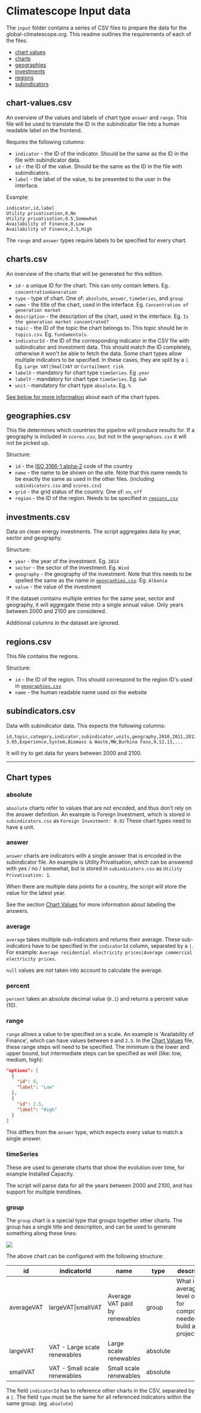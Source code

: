 # Climatescope Input data
The `input` folder contains a series of CSV files to prepare the data for the global-climatescope.org. This readme outlines the requirements of each of the files:

- [chart values](#chart-valuescsv)
- [charts](#chartscsv)
- [geographies](#geographiescsv)
- [investments](#investmentscsv)
- [regions](#regionscsv)
- [subindicators](#subindicatorscsv)

## chart-values.csv
An overview of the values and labels of chart type `answer` and `range`. This file will be used to translate the ID in the subindicator file into a human readable label on the frontend.

Requires the following columns:

- `indicator` - the ID of the indicator. Should be the same as the ID in the file with subindicator data.
- `id` - the ID of the value. Should be the same as the ID in the file with subindicators.
- `label` - the label of the value, to be presented to the user in the interface.

Example:

```
indicator,id,label
Utility privatisation,0,No
Utility privatisation,0.5,Somewhat
Availability of Finance,0,Low
Availability of Finance,2.5,High
```

The `range` and `answer` types require labels to be specified for every chart.

## charts.csv
An overview of the charts that will be generated for this edition.

- `id` - a unique ID for the chart. This can only contain letters. Eg. `concentrationGeneration`
- `type` - type of chart. One of: `absolute`, `answer`, `timeSeries`, and `group`
- `name` - the title of the chart, used in the interface. Eg. `Concentration of generation market`
- `description` - the description of the chart, used in the interface. Eg. `Is the generation market concentrated?`
- `topic` - the ID of the topic the chart belongs to. This topic should be in `topics.csv`. Eg. `fundamentals`.
- `indicatorId` - the ID of the corresponding indicator in the CSV file with subindicator and investment data. This should match the ID completely, otherwise it won't be able to fetch the data. Some chart types allow multiple indicators to be specified. In these cases, they are split by a `|`. Eg. `Large VAT|SmallVAT` or `Curtailment risk`
- `labelX` - mandatory for chart type `timeSeries`. Eg .`year`
- `labelY` - mandatory for chart type `timeSeries`. Eg. `Gwh`
- `unit` - mandatory for chart type `absolute`. Eg. `%`

[See below for more information](#chart-types) about each of the chart types.

## geographies.csv
This file determines which countries the pipeline will produce results for. If a geography is included in `scores.csv`, but not in the `geographies.csv` it will not be picked up.

Structure:

- `id` - the [ISO 3166-1 alpha-2](https://en.wikipedia.org/wiki/ISO_3166-1_alpha-2) code of the country
- `name` - the name to be shown on the site. Note that this name needs to be exactly the same as used in the other files. (including `subindicators.csv` and `scores.csv`)
- `grid` - the grid status of the country. One of: `on`, `off`
- `region` - the ID of the region. Needs to be specified in [`regions.csv`](#regionscsv)

## investments.csv
Data on clean energy investments. The script aggregates data by year, sector and geography.

Structure:

- `year` - the year of the investment. Eg. `2014`
- `sector` - the sector of the investment. Eg. `Wind`
- `geography` - the geography of the investment. Note that this needs to be spelled the same as the name in [`geographies.csv`](#geographiescsv). Eg. `Albania`
- `value` - the value of the investment

If the dataset contains multiple entries for the same year, sector and geography, it will aggregate these into a single annual value. Only years between 2000 and 2100 are considered.

Additional columns in the dataset are ignored.

## regions.csv
This file contains the regions.

Structure:

- `id` - the ID of the region. This should correspond to the region ID's used in [`geographies.csv`](#geographiescsv)
- `name` - the human readable name used on the website

## subindicators.csv
Data with subindicator data. This expects the following columns: 

``` csv
id,topic,category,indicator,subindicator,units,geography,2010,2011,2012,...,note
3.05,Experience,System,Biomass & Waste,MW,Burkina Faso,9,12,13,...
```

It will try to get data for years between 2000 and 2100.

---

## Chart types

### absolute
`absolute` charts refer to values that are not encoded, and thus don't rely on the answer definition. An example is Foreign Investment, which is stored in `subindicators.csv` as `Foreign Investment: 0.92`
These chart types need to have a unit.

### answer
`answer` charts are indicators with a single answer that is encoded in the subindicator file. An example is Utility Privatisation, which can be answered with yes / no / somewhat, but is stored in `subindicators.csv` as `Utility Privatisation: 1`.

When there are multiple data points for a country, the script will store the value for the latest year.

See the section [Chart Values](#chart-valuescsv) for more information about labeling the answers.

### average
`average` takes multiple sub-indicators and returns their average. These sub-indicators have to be specified in the `indicatorId` column, separated by a `|`.
For example: `Average residential electricity prices|Average commercial electricity prices`.

`null` values are not taken into account to calculate the average.

### percent
`percent` takes an absolute decimal value (`0.1`) and returns a percent value (10).

### range
`range` allows a value to be specified on a scale. An example is 'Availability of Finance', which can have values between `0` and `2.5`. In the [Chart Values](#chart-valuescsv) file, these range steps will need to be specified. The minimum is the lower and upper bound, but intermediate steps can be specified as well (like: low, medium, high):

``` json
"options": [
  {
    "id": 0,
    "label": "Low"
  },
  {
    "id": 2.5,
    "label": "High"
  }
]
```

This differs from the `answer` type, which expects every value to match a single answer.

### timeSeries
These are used to generate charts that show the evolution over time, for example Installed Capacity.

The script will parse data for all the years between 2000 and 2100, and has support for multiple trendlines.

### group
The `group` chart is a special type that groups together other charts. The group has a single title and description, and can be used to generate something along these lines:

![](https://user-images.githubusercontent.com/751330/48009523-e6dc5000-e0e9-11e8-8122-1aaf55defa57.png)

The above chart can be configured with the following structure:

| id | indicatorId | name | type | description |
| --- | --- | --- | --- | --- |
| averageVAT | largeVAT\|smallVAT | Average VAT paid by renewables | group | What is the average level of VAT for components needed to build a wind project?|
| largeVAT | VAT - Large scale renewables | Large scale renewables | absolute | |
| smallVAT | VAT - Small scale renewables | Small scale renewables | absolute | |

The field `indicatorId` has to reference other charts in the CSV, separated by a `|`.
The field `type` must be the same for all referenced indicators within the same group. (eg. `absolute`)
